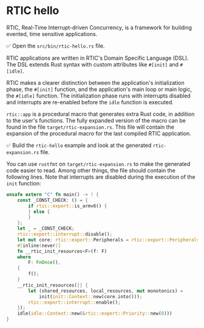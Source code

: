 # RTIC hello

RTIC, Real-Time Interrupt-driven Concurrency, is a framework for building evented, time sensitive applications.

✅ Open the `src/bin/rtic-hello.rs` file.

RTIC applications are written in RTIC's Domain Specific Language (DSL). The DSL extends Rust syntax with custom attributes like `#[init]` and `#[idle]`.

RTIC makes a clearer distinction between the application's initialization phase, the `#[init]` function, and the application's main loop or main logic, the `#[idle]` function. The initialization phase runs with interrupts disabled and interrupts are re-enabled before the `idle` function is executed.

`rtic::app` is a procedural macro that generates extra Rust code, in addition to the user's functions. The fully expanded version of the macro can be found in the file `target/rtic-expansion.rs`. This file will contain the expansion of the procedural macro for the last compiled RTIC application.

✅ Build the `rtic-hello` example and look at the generated `rtic-expansion.rs` file.

You can use `rustfmt` on `target/rtic-expansion.rs` to make the generated code easier to read. Among other things, the file should contain the following lines. Note that interrupts are disabled during the execution of the `init` function:

```rust
unsafe extern "C" fn main() -> ! {
    const _CONST_CHECK: () = {
        if rtic::export::is_armv6() {
        } else {
        }
    };
    let _ = _CONST_CHECK;
    rtic::export::interrupt::disable();
    let mut core: rtic::export::Peripherals = rtic::export::Peripherals::steal().into();
    #[inline(never)]
    fn __rtic_init_resources<F>(f: F)
    where
        F: FnOnce(),
    {
        f();
    }
    __rtic_init_resources(|| {
        let (shared_resources, local_resources, mut monotonics) =
            init(init::Context::new(core.into()));
        rtic::export::interrupt::enable();
    });
    idle(idle::Context::new(&rtic::export::Priority::new(0)))
}
```